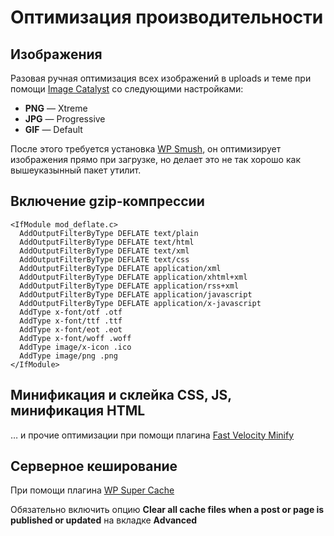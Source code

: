 # Оптимизация производительности

## Изображения
Разовая ручная оптимизация всех изображений в uploads и теме при помощи [Image Catalyst](https://github.com/lorents17/iCatalyst) со следующими настройками:

* **PNG** — Xtreme
* **JPG** — Progressive
* **GIF** — Default

После этого требуется установка [WP Smush](https://wordpress.org/plugins/wp-smushit/), он оптимизирует изображения прямо при загрузке, но делает это не так хорошо как вышеуказынный пакет утилит.

## Включение gzip-компрессии
```
<IfModule mod_deflate.c>
  AddOutputFilterByType DEFLATE text/plain
  AddOutputFilterByType DEFLATE text/html
  AddOutputFilterByType DEFLATE text/xml
  AddOutputFilterByType DEFLATE text/css
  AddOutputFilterByType DEFLATE application/xml
  AddOutputFilterByType DEFLATE application/xhtml+xml
  AddOutputFilterByType DEFLATE application/rss+xml
  AddOutputFilterByType DEFLATE application/javascript
  AddOutputFilterByType DEFLATE application/x-javascript
  AddType x-font/otf .otf
  AddType x-font/ttf .ttf
  AddType x-font/eot .eot
  AddType x-font/woff .woff
  AddType image/x-icon .ico
  AddType image/png .png
</IfModule>
```

## Минификация и склейка CSS, JS, минификация HTML
… и прочие оптимизации при помощи плагина [Fast Velocity Minify](https://wordpress.org/plugins/fast-velocity-minify/)

## Серверное кеширование
При помощи плагина [WP Super Cache](https://wordpress.org/plugins/wp-super-cache/)

Обязательно включить опцию **Clear all cache files when a post or page is published or updated** на вкладке **Advanced**

